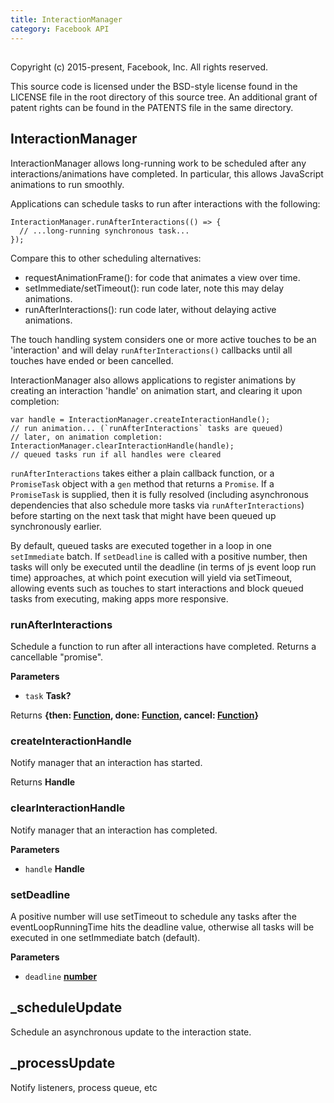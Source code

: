 ```yaml
---
title: InteractionManager
category: Facebook API
---
```

<!-- Generated by documentation.js. Update this documentation by updating the source code. -->

## 

Copyright (c) 2015-present, Facebook, Inc.
All rights reserved.

This source code is licensed under the BSD-style license found in the
LICENSE file in the root directory of this source tree. An additional grant
of patent rights can be found in the PATENTS file in the same directory.

## InteractionManager

InteractionManager allows long-running work to be scheduled after any
interactions/animations have completed. In particular, this allows JavaScript
animations to run smoothly.

Applications can schedule tasks to run after interactions with the following:

    InteractionManager.runAfterInteractions(() => {
      // ...long-running synchronous task...
    });

Compare this to other scheduling alternatives:

-   requestAnimationFrame(): for code that animates a view over time.
-   setImmediate/setTimeout(): run code later, note this may delay animations.
-   runAfterInteractions(): run code later, without delaying active animations.

The touch handling system considers one or more active touches to be an
'interaction' and will delay `runAfterInteractions()` callbacks until all
touches have ended or been cancelled.

InteractionManager also allows applications to register animations by
creating an interaction 'handle' on animation start, and clearing it upon
completion:

    var handle = InteractionManager.createInteractionHandle();
    // run animation... (`runAfterInteractions` tasks are queued)
    // later, on animation completion:
    InteractionManager.clearInteractionHandle(handle);
    // queued tasks run if all handles were cleared

`runAfterInteractions` takes either a plain callback function, or a
`PromiseTask` object with a `gen` method that returns a `Promise`.  If a
`PromiseTask` is supplied, then it is fully resolved (including asynchronous
dependencies that also schedule more tasks via `runAfterInteractions`) before
starting on the next task that might have been queued up synchronously
earlier.

By default, queued tasks are executed together in a loop in one
`setImmediate` batch. If `setDeadline` is called with a positive number, then
tasks will only be executed until the deadline (in terms of js event loop run
time) approaches, at which point execution will yield via setTimeout,
allowing events such as touches to start interactions and block queued tasks
from executing, making apps more responsive.

### runAfterInteractions

Schedule a function to run after all interactions have completed. Returns a cancellable
"promise".

**Parameters**

-   `task` **Task?** 

Returns **{then: [Function](https://developer.mozilla.org/en-US/docs/Web/JavaScript/Reference/Statements/function), done: [Function](https://developer.mozilla.org/en-US/docs/Web/JavaScript/Reference/Statements/function), cancel: [Function](https://developer.mozilla.org/en-US/docs/Web/JavaScript/Reference/Statements/function)}** 

### createInteractionHandle

Notify manager that an interaction has started.

Returns **Handle** 

### clearInteractionHandle

Notify manager that an interaction has completed.

**Parameters**

-   `handle` **Handle** 

### setDeadline

A positive number will use setTimeout to schedule any tasks after the
eventLoopRunningTime hits the deadline value, otherwise all tasks will be
executed in one setImmediate batch (default).

**Parameters**

-   `deadline` **[number](https://developer.mozilla.org/en-US/docs/Web/JavaScript/Reference/Global_Objects/Number)** 

## \_scheduleUpdate

Schedule an asynchronous update to the interaction state.

## \_processUpdate

Notify listeners, process queue, etc

